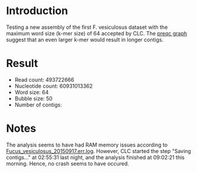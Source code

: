 # Introduction
Testing a new assembly of the first F. vesiculosus dataset with the maximum word size (k-mer size) of 64 accepted by CLC. The [preqc graph](https://github.com/mtop/Fucus_vesiculosus_genome_project/blob/master/data/A.Blomberg_15_01/preqc/preqc_report.pdf) suggest that an even larger k-mer would result in longer contigs.

# Result

* Read count:          493722666
* Nucleotide count:  60931013362
* Word size:                  64
* Bubble size:                50
* Number of contigs:	

# Notes
The analysis seems to have had RAM memory issues according to [Fucus_vesiculosus_20150917.err.log](https://github.com/mtop/Fucus_vesiculosus_genome_project/blob/master/test/20150917/Fucus_vesiculosus_20150917.err.log). However, CLC started the step "Saving contigs..." at 02:55:31 last night, and the analysis finished at 09:02:21 this morning. Hence, no crash seems to have occured.
